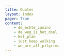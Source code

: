 ```yaml
---
title: Quotes
layout: index
pager: True
content:
    - de_echte_camino
    - de_weg_is_het_doel
    - het_plan
    - just_keep_walking
    - we_are_all_pilgrims
---
```


	